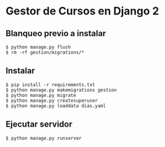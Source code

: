 # Gestor de Cursos en Django 2

## Blanqueo previo a instalar

```
$ python manage.py flush
$ rm -rf gestion/migrations/*
```

## Instalar
```
$ pip install -r requirements.txt
$ python manage.py makemigrations gestion 
$ python manage.py migrate 
$ python manage.py createsuperuser
$ python manage.py loaddata dias.yaml
```

## Ejecutar servidor
```
$ python manage.py runserver
```

